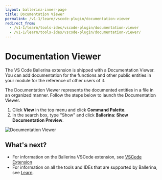```yaml
---
layout: ballerina-inner-page
title: Documentation Viewer
permalink: /v1-1/learn/vscode-plugin/documentation-viewer
redirect_from:
  - /v1-1/learn/tools-ides/vscode-plugin/documentation-viewer
  - /v1-1/learn/tools-ides/vscode-plugin/documentation-viewer/
---
```


# Documentation Viewer

The VS Code Ballerina extension is shipped with a Documentation Viewer. You can add documentation for the functions and other public entities in your module for the reference of other users of it. 

The Documentation Viewer represents the documented entities in a file in an organized manner. Follow the steps below to launch the Documentation Viewer.

1. Click **View** in the top menu and click **Command Palette**.
2. In the search box, type "Show" and click **Ballerina: Show Documentation Preview**.

![Documentation Viewer](/v1-1/learn/images/documentation-viewer.gif)

## What's next?

- For information on the Ballerina VSCode extension, see [VSCode Extension](/v1-1/learn/vscode-plugin)
- For information on all the tools and IDEs that are supported by Ballerina, see [Learn](/v1-1/learn).


